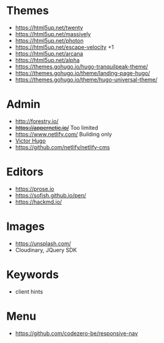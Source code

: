 # Themes
- https://html5up.net/twenty
- https://html5up.net/massively
- https://html5up.net/photon
- https://html5up.net/escape-velocity +1
- https://html5up.net/arcana
- https://html5up.net/alpha
- https://themes.gohugo.io/hugo-tranquilpeak-theme/
- https://themes.gohugo.io/theme/landing-page-hugo/
- https://themes.gohugo.io/theme/hugo-universal-theme/

# Admin
- http://forestry.io/
- ~~https://appernetic.io/~~ Too limited
- https://www.netlify.com/ Building only
- [Victor Hugo](https://github.com/netlify/victor-hugo)
- https://github.com/netlify/netlify-cms

# Editors
- https://prose.io
- https://sofish.github.io/pen/
- https://hackmd.io/

# Images
- https://unsplash.com/
- Cloudinary, JQuery SDK

# Keywords
- client hints

# Menu
- https://github.com/codezero-be/responsive-nav
